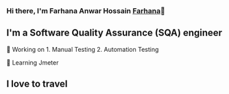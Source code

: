### Hi there, I'm Farhana Anwar Hossain [Farhana](https://www.imdb.com/name/nm8160591/)👋 

## I'm a  Software Quality Assurance (SQA) engineer

🔭  Working on
     1. Manual Testing
     2. Automation Testing

🌱  Learning Jmeter

  

## I love to travel 



[Farhana]:https://www.imdb.com/name/nm8160591/

